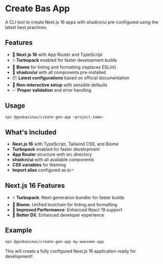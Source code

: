 # Create Bas App

A CLI tool to create Next.js 16 apps with shadcn/ui pre-configured using the latest best practices.

## Features

- 🚀 **Next.js 16** with App Router and TypeScript
- ⚡ **Turbopack** enabled for faster development builds
- 🔧 **Biome** for linting and formatting (replaces ESLint)
- 🎨 **shadcn/ui** with all components pre-installed
- 📦 **Latest configurations** based on official documentation
- 🔧 **Non-interactive setup** with sensible defaults
- ✅ **Proper validation** and error handling

## Usage

```bash
npx @geobasinas/create-geo-app <project-name>
```

## What's Included

- **Next.js 16** with TypeScript, Tailwind CSS, and Biome
- **Turbopack** enabled for faster development
- **App Router** structure with src directory
- **shadcn/ui** with all available components
- **CSS variables** for theming
- **Import alias** configured as `@/*`

## Next.js 16 Features

- ⚡ **Turbopack**: Next-generation bundler for faster builds
- 🔧 **Biome**: Unified toolchain for linting and formatting
- 🎯 **Improved Performance**: Enhanced React 19 support
- 📱 **Better DX**: Enhanced developer experience

## Example

```bash
npx @geobasinas/create-geo-app my-awesome-app
```

This will create a fully configured Next.js 16 application ready for development!